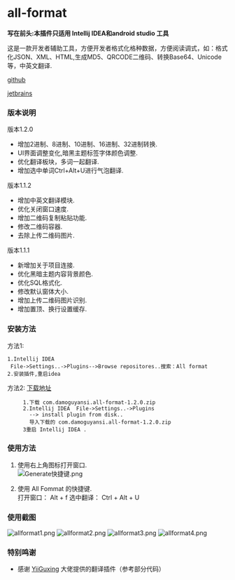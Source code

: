 # all-format

**写在前头:本插件只适用 Intellij IDEA和android studio  工具**  


这是一款开发者辅助工具，方便开发者格式化格种数据，方便阅读调式，如：格式化JSON、XML、HTML,生成MD5、QRCODE二维码、转换Base64、Unicode等，中英文翻译.

  [github](https://github.com/damoguyansi/all-format)
  
  [jetbrains](https://plugins.jetbrains.com/plugin/10962-all-format)
  

### 版本说明

版本1.2.0
>
* 增加2进制、8进制、10进制、16进制、32进制转换.
* UI界面调整变化,暗黑主题标签字体颜色调整.
* 优化翻译板块，多词一起翻译.
* 增加选中单词Ctrl+Alt+U进行气泡翻译.

版本1.1.2
>
* 增加中英文翻译模块.
* 优化关闭窗口速度.
* 增加二维码复制粘贴功能.
* 修改二维码容器.
* 去除上传二维码图片.

版本1.1.1
> 
* 新增加关于项目连接.
* 优化黑暗主题内容背景颜色.
* 优化SQL格式化.
* 修改默认窗体大小.
* 增加上传二维码图片识别.
* 增加置顶、换行设置缓存.


### 安装方法   
方法1:
~~~
1.Intellij IDEA 
 File->Settings..->Plugins-->Browse repositores..搜索：All format
2.安装插件,重启idea
~~~

方法2: [下载地址](https://plugins.jetbrains.com/plugin/10962-all-format/versions)
~~~
     1.下载 com.damoguyansi.all-format-1.2.0.zip 
     2.Intellij IDEA  File->Settings..->Plugins
       --> install plugin from disk..
       导入下载的 com.damoguyansi.all-format-1.2.0.zip
     3重启 Intellij IDEA .
~~~

### 使用方法
1. 使用右上角图标打开窗口.  
![Generate快捷键.png](https://plugins.jetbrains.com/files/10962/screenshot_23730.png)
 
2. 使用 All Fommat 的快捷键.  
打开窗口： Alt + f
选中翻译： Ctrl + Alt + U


### 使用截图
![allformat1.png](https://plugins.jetbrains.com/files/10962/screenshot_d47f335d-3139-40b7-89d1-d53bedc87dc3)
![allformat2.png](https://plugins.jetbrains.com/files/10962/screenshot_e095ad5b-6b14-4d14-9f82-2c8e628af585)
![allformat3.png](https://plugins.jetbrains.com/files/10962/screenshot_ec49ac84-4232-4949-86df-c55ee8da8af2)
![allformat4.png](https://plugins.jetbrains.com/files/10962/screenshot_6aad5ec6-66bf-496b-9aac-841bc2e239fd)

### 特别鸣谢
- 感谢 [YiiGuxing](https://github.com/YiiGuxing/TranslationPlugin) 大佬提供的翻译插件（参考部分代码）

